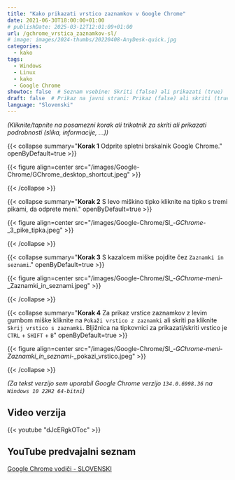 ```yaml
---
title: "Kako prikazati vrstico zaznamkov v Google Chrome"
date: 2021-06-30T18:00:00+01:00
# publishDate: 2025-03-12T12:01:09+01:00
url: /gchrome_vrstica_zaznamkov-sl/
# image: images/2024-thumbs/20220408-AnyDesk-quick.jpg
categories: 
  - kako
tags: 
  - Windows
  - Linux
  - kako
  - Google Chrome
showtoc: false  # Seznam vsebine: Skriti (false) ali prikazati (true)
draft: false  # Prikaz na javni strani: Prikaz (false) ali skriti (true)
language: "Slovenski"
---
```


*(Kliknite/tapnite na posamezni korak ali trikotnik za skriti ali prikazati podrobnosti (slika, informacije, ...))*

{{< collapse summary="**Korak 1** Odprite spletni brskalnik Google Chrome." openByDefault=true >}}

 {{< figure align=center src="/images/Google-Chrome/GChrome_desktop_shortcut.jpeg" >}}

{{< /collapse >}}

{{< collapse summary="**Korak 2** S levo miškino tipko kliknite na tipko s tremi pikami, da odprete meni." openByDefault=true >}}

 {{< figure align=center src="/images/Google-Chrome/Sl_-_GChrome_-_3_pike_tipka.jpeg" >}}

{{< /collapse >}}

{{< collapse summary="**Korak 3** S kazalcem miške pojdite čez `Zaznamki in seznami`." openByDefault=true >}}

 {{< figure align=center src="/images/Google-Chrome/Sl_-_GChrome_-_meni_-_Zaznamki_in_seznami.jpeg" >}}

{{< /collapse >}}

{{< collapse summary="**Korak 4** Za prikaz vrstice zaznamkov z levim gumbom miške kliknite na `Pokaži vrstico z zaznamki` ali skriti pa kliknite `Skrij vrstico s zaznamki`. Bljižnica na tipkovnici za prikazati/skriti vrstico je `CTRL` + `SHIFT` + `B`" openByDefault=true >}}

 {{< figure align=center src="/images/Google-Chrome/Sl_-_GChrome_-_meni_-_Zaznamki_in_seznami_-_pokazi_vrstico.jpeg" >}}


{{< /collapse >}}

*(Za tekst verzijo sem uporabil Google Chrome verzijo `134.0.6998.36` na `Windows 10 22H2 64-bitni`)*

## Video verzija

{{< youtube "dJcERgkOToc" >}}

## YouTube predvajalni seznam

[Google Chrome vodiči - SLOVENSKI](https://www.youtube.com/playlist?list=PLbvZxzmdNckz9HYQyjkBTiQu0GxfCDjwf "Kliknite/tapnite da odprete YouTube predcajalni seznam!")

